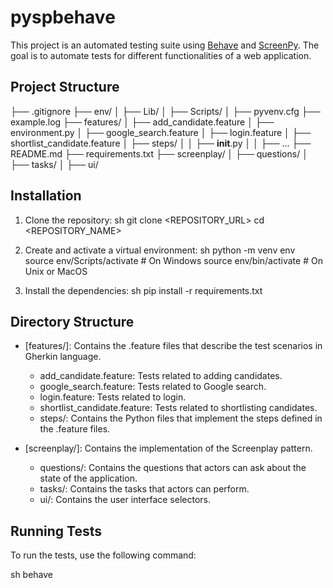 # pyspbehave
This project is an automated testing suite using [Behave](https://behave.readthedocs.io/en/latest/) and [ScreenPy](https://screenpy-docs.readthedocs.io/en/latest/). The goal is to automate tests for different functionalities of a web application.

## Project Structure


├── .gitignore
├── env/
│   ├── Lib/
│   ├── Scripts/
│   ├── pyvenv.cfg
├── example.log
├── features/
│   ├── add_candidate.feature
│   ├── environment.py
│   ├── google_search.feature
│   ├── login.feature
│   ├── shortlist_candidate.feature
│   ├── steps/
│   │   ├── __init__.py
│   │   ├── ...
├── README.md
├── requirements.txt
├── screenplay/
│   ├── questions/
│   ├── tasks/
│   ├── ui/

## Installation

1. Clone the repository:
  sh
  git clone <REPOSITORY_URL>
  cd <REPOSITORY_NAME>
  

2. Create and activate a virtual environment:
  sh
  python -m venv env
  source env/Scripts/activate  # On Windows
  source env/bin/activate      # On Unix or MacOS
  

3. Install the dependencies:
  sh
  pip install -r requirements.txt
  

## Directory Structure

- [features/]: Contains the .feature files that describe the test scenarios in Gherkin language.
  - add_candidate.feature: Tests related to adding candidates.
  - google_search.feature: Tests related to Google search.
  - login.feature: Tests related to login.
  - shortlist_candidate.feature: Tests related to shortlisting candidates.
  - steps/: Contains the Python files that implement the steps defined in the .feature files.

- [screenplay/]: Contains the implementation of the Screenplay pattern.
  - questions/: Contains the questions that actors can ask about the state of the application.
  - tasks/: Contains the tasks that actors can perform.
  - ui/: Contains the user interface selectors.

## Running Tests

To run the tests, use the following command:

sh
behave

